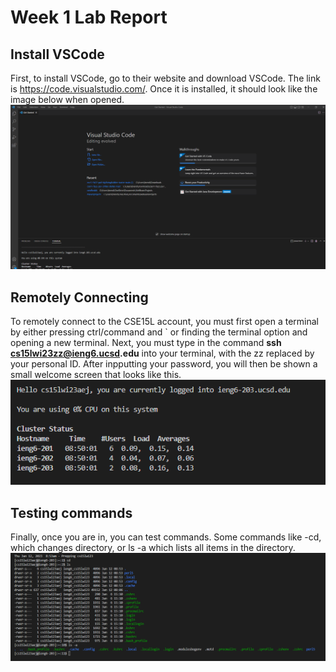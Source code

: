 #        Week 1 Lab Report


##       Install VSCode
  First, to install VSCode, go to their website and download VSCode. The link is https://code.visualstudio.com/.
 Once it is installed, it should look like the image below when opened.
![Image](opening_vscode.png)


##       Remotely Connecting
To remotely connect to the CSE15L account, you must first open a terminal by either pressing ctrl/command and ` or finding the terminal option and opening a new terminal. 
Next, you must type in the command __ssh cs15lwi23zz@ieng6.ucsd.edu__ into your terminal, with the zz replaced by your personal ID. After inpputting your password, you will then be shown a small welcome screen that looks like this.
![Image](upon_login.png)

##        Testing commands

Finally, once you are in, you can test commands. Some commands like -cd, which changes directory, or ls -a which lists all items in the directory.
![Image](testing_some_commands.png)

